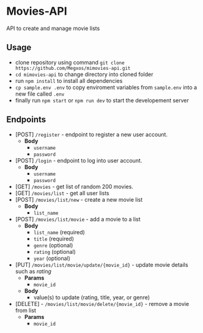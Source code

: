 # Movies-API
API to create and manage movie lists

## Usage
* clone repository using command `git clone https://github.com/Megxos/mimovies-api.git`
* `cd mimovies-api` to change directory into cloned folder
* run `npm install` to install all dependencies
* `cp sample.env .env` to copy enviroment variables from `sample.env` into a new file  called `.env`
* finally run `npm start` or `npm run dev` to start the developement server

## Endpoints
- [POST] `/register` - endpoint to register a new user account.
    * **Body**
        - `username`
        - `password`
- [POST] `/login` - endpoint to log into user account.
    * **Body**
        - `username`
        - `password`
- [GET] `/movies` - get list of random 200 movies.
- [GET] `/movies/list` - get all user lists
- [POST] `/movies/list/new` - create a new movie list
    * **Body**
        - `list_name`
- [POST] `/movies/list/movie` - add a movie to a list
    * **Body**
        - `list_name` (required)
        - `title` (required)
        - `genre` (optional)
        - `rating` (optional)
        - `year` (optional)
- [PUT] `/movies/list/movie/update/{movie_id}` - update movie details such as *rating*
    * **Params**
        - `movie_id`
    * **Body**
        - value(s) to update (rating, title, year, or genre)
- [DELETE] - `/movies/list/movie/delete/{movie_id}` - remove a movie from list
    * **Params**
        - `movie_id`